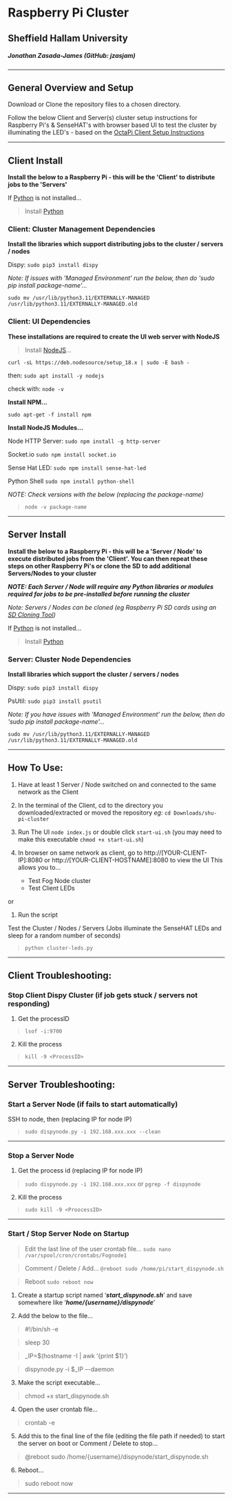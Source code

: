 # Raspberry Pi Cluster
## Sheffield Hallam University

##### Jonathan Zasada-James (GitHub: jzasjam)

-----------------------------------
## General Overview and Setup

Download or Clone the repository files to a chosen directory.

Follow the below Client and Server(s) cluster setup instructions for Raspberry Pi's & SenseHAT's with browser based UI to test the cluster by illuminating the LED's - based on the [OctaPi Client Setup Instructions](https://projects.raspberrypi.org/en/projects/build-an-octapi/3)

--------------------------------------------------------
## Client Install
**Install the below to a Raspberry Pi - this will be the 'Client' to distribute jobs to the 'Servers'**

If [Python](https://www.python.org/downloads) is not installed...

> Install [Python](https://www.python.org/downloads)

### Client: Cluster Management Dependencies

**Install the libraries which support distributing jobs to the cluster / servers / nodes**

Dispy: `sudo pip3 install dispy`

*Note: If issues with 'Managed Environment' run the below, then do 'sudo pip install package-name'...*

`sudo mv /usr/lib/python3.11/EXTERNALLY-MANAGED /usr/lib/python3.11/EXTERNALLY-MANAGED.old`

### Client: UI Dependencies
**These installations are required to create the UI web server with NodeJS**

> Install [NodeJS](https://nodejs.org)...

`curl -sL https://deb.nodesource/setup_18.x | sudo -E bash -`

then: `sudo apt install -y nodejs`

check with: `node -v`

**Install NPM...**

`sudo apt-get -f install npm`

**Install NodeJS Modules...**

Node HTTP Server: `sudo npm install -g http-server`

Socket.io `sudo npm install socket.io`

Sense Hat LED: `sudo npm install sense-hat-led`

Python Shell `sudo npm install python-shell`

*NOTE: Check versions with the below (replacing the package-name)*
>`node -v package-name`

--------------------------------------------------------
## Server Install 
**Install the below to a Raspberry Pi - this will be a 'Server / Node' to execute distributed jobs from the 'Client'. You can then repeat these steps on other Raspberry Pi's or clone the SD to add additional Servers/Nodes to your cluster**

***NOTE: Each Server / Node will require any Python libraries or modules required for jobs to be pre-installed before running the cluster***

*Note: Servers / Nodes can be cloned (eg Raspberry Pi SD cards using an [SD Cloning Tool](https://etcher.balena.io))*

If [Python](https://www.python.org/downloads) is not installed...

> Install [Python](https://www.python.org/downloads)

### Server: Cluster Node Dependencies
**Install libraries which support the cluster / servers / nodes**

Dispy: 
`sudo pip3 install dispy`

PsUtil: 
`sudo pip3 install psutil`

*Note: If you have issues with 'Managed Environment' run the below, then do 'sudo pip install package-name'...*

`sudo mv /usr/lib/python3.11/EXTERNALLY-MANAGED /usr/lib/python3.11/EXTERNALLY-MANAGED.old`

--------------------------------------------------------
## How To Use:

1. Have at least 1 Server / Node switched on and connected to the same network as the Client

2. In the terminal of the Client, cd to the directory you downloaded/extracted or moved the repository
*eg:* `cd Downloads/shu-pi-cluster`

3. Run The UI `node index.js` or double click `start-ui.sh` (you may need to make this executable `chmod +x start-ui.sh`)

4. In browser on same network as client, go to http://[YOUR-CLIENT-IP]:8080 or http://[YOUR-CLIENT-HOSTNAME]:8080 to view the UI
  This allows you to...

   - Test Fog Node cluster
   - Test Client LEDs


or

1. Run the script

Test the Cluster / Nodes / Servers (Jobs illuminate the SenseHAT LEDs and sleep for a random number of seconds)
>`python cluster-leds.py`



--------------------------------------------------------
## Client Troubleshooting:

### **Stop Client Dispy Cluster** (if job gets stuck / servers not responding) ### 

1. Get the processID 
> `lsof -i:9700`

2. Kill the process 
> `kill -9 <ProcessID>`
--------------------------------------------------------

## Server Troubleshooting:

### **Start a Server Node** (if fails to start automatically) ### 

SSH to node, then (replacing IP for node IP) 
> `sudo dispynode.py -i 192.168.xxx.xxx --clean`
--------------------------------------------------------


### **Stop a Server Node** ### 

1. Get the process id (replacing IP for node IP) 
> `sudo dispynode.py -i 192.168.xxx.xxx`
or 
> `pgrep -f dispynode`

2. Kill the process 
> `sudo kill -9 <ProocessID>`
--------------------------------------------------------


### **Start / Stop Server Node on Startup** ### 
 
> Edit the last line of the user crontab file... `sudo nano /var/spool/cron/crontabs/Fognode1`

> Comment / Delete / Add... `@reboot sudo /home/pi/start_dispynode.sh`

> Reboot `sudo reboot now`

1. Create a startup script named ‘***start_dispynode.sh***’ and save somewhere like ‘***home/{username}/dispynode***’

2. Add the below to the file...
> #!/bin/sh -e

> sleep 30

> _IP=$(hostname -I | awk ‘{print $1}’)

> dispynode.py -i $_IP –-daemon

3. Make the script executable...
> chmod +x start_dispynode.sh

4. Open the user crontab file... 
> crontab -e

5. Add this to the final line of the file (editing the file path if needed) to start the server on boot or Comment / Delete to stop... 
> @reboot sudo /home/{username}/dispynode/start_dispynode.sh

6. Reboot… 
> sudo reboot now
--------------------------------------------------------
